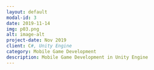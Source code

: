 ```yaml
---
layout: default
modal-id: 3
date: 2019-11-14
img: p03.png
alt: image-alt
project-date: Nov 2019
client: C#, Unity Engine
category: Mobile Game Development
description: Mobile Game Development in Unity Engine
---
```

